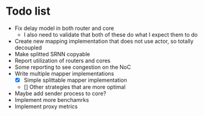 # Todo list
- Fix delay model in both router and core
    - I also need to validate that both of these do what I expect them to do
- Create new mapping implementation that does not use actor, so totally decoupled
- Make splitted SRNN copyable
- Report utilization of routers and cores
- Some reporting to see congestion on the NoC
- Write multiple mapper implementations
    - [x] Simple splittable mapper implementation 
    - [] Other strategies that are more optimal
- Maybe add sender process to core?
- Implement more benchamrks
- Implement proxy metrics